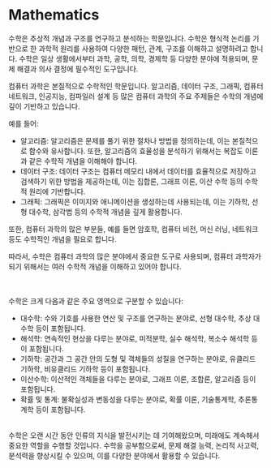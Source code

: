 <h1>Mathematics</h1>
수학은 추상적 개념과 구조를 연구하고 분석하는 학문입니다. 수학은 형식적 논리를 기반으로 한 과학적 원리를 사용하여 다양한 패턴, 관계, 구조를 이해하고 설명하려고 합니다. 수학은 일상 생활에서부터 과학, 공학, 의학, 경제학 등 다양한 분야에 적용되며, 문제 해결과 의사 결정에 필수적인 도구입니다.

<br>

컴퓨터 과학은 본질적으로 수학적인 학문입니다. 알고리즘, 데이터 구조, 그래픽, 컴퓨터 네트워크, 인공지능, 컴파일러 설계 등 많은 컴퓨터 과학의 주요 주제들은 수학의 개념에 깊이 기반하고 있습니다.

예를 들어:

- 알고리즘: 알고리즘은 문제를 풀기 위한 절차나 방법을 정의하는데, 이는 본질적으로 함수와 유사합니다. 또한, 알고리즘의 효율성을 분석하기 위해서는 복잡도 이론과 같은 수학적 개념을 이해해야 합니다.
- 데이터 구조: 데이터 구조는 컴퓨터 메모리 내에서 데이터를 효율적으로 저장하고 검색하기 위한 방법을 제공하는데, 이는 집합론, 그래프 이론, 이산 수학 등의 수학적 원리에 기반합니다.
- 그래픽: 그래픽은 이미지와 애니메이션을 생성하는데 사용되는데, 이는 기하학, 선형 대수학, 삼각법 등의 수학적 개념을 깊게 활용합니다.

또한, 컴퓨터 과학의 많은 부분들, 예를 들면 암호학, 컴퓨터 비전, 머신 러닝, 네트워크 등도 수학적인 개념을 필요로 합니다.

따라서, 수학은 컴퓨터 과학의 많은 분야에서 중요한 도구로 사용되며, 컴퓨터 과학자가 되기 위해서는 여러 수학적 개념을 이해하고 있어야 합니다.

<br><br>
수학은 크게 다음과 같은 주요 영역으로 구분할 수 있습니다:
<ul>
<li>대수학: 수와 기호를 사용한 연산 및 구조를 연구하는 분야로, 선형 대수학, 추상 대수학 등이 포함됩니다.
<li>해석학: 연속적인 현상을 다루는 분야로, 미적분학, 실수 해석학, 복소수 해석학 등이 포함됩니다.
<li>기하학: 공간과 그 공간 안의 도형 및 객체들의 성질을 연구하는 분야로, 유클리드 기하학, 비유클리드 기하학 등이 포함됩니다.
<li>이산수학: 이산적인 객체들을 다루는 분야로, 그래프 이론, 조합론, 알고리즘 등이 포함됩니다.
<li>확률 및 통계: 불확실성과 변동성을 다루는 분야로, 확률 이론, 기술통계학, 추론통계학 등이 포함됩니다.
</ul>
<br>
수학은 오랜 시간 동안 인류의 지식을 발전시키는 데 기여해왔으며, 미래에도 계속해서 중요한 역할을 수행할 것입니다. 수학을 공부함으로써, 문제 해결 능력, 논리적 사고력, 분석력을 향상시킬 수 있으며, 이를 다양한 분야에서 활용할 수 있습니다.
